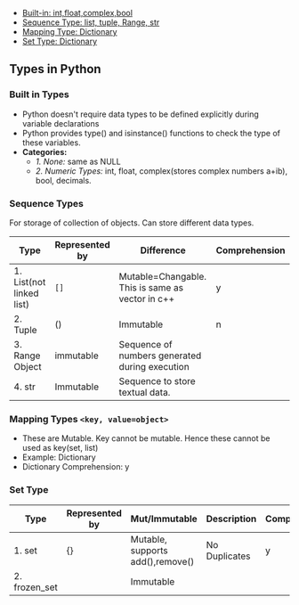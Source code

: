 
- [Built-in: int,float,complex,bool](#b)
- [Sequence Type: list, tuple, Range, str](#st)
- [Mapping Type: Dictionary](#mt)
- [Set Type: Dictionary](#st)

## Types in Python
<a name=b></a>
### Built in Types
- Python doesn't require data types to be defined explicitly during variable declarations
- Python provides type() and isinstance() functions to check the type of these variables.
- **Categories:**
  - _1. None:_ same as NULL
  - _2. Numeric Types:_ int, float, complex(stores complex numbers a+ib), bool, decimals.

<a name=st></a>
### Sequence Types
For storage of collection of objects. Can store different data types.

|Type|Represented by|Difference|Comprehension|
|---|---|---|---|
|1. List(not linked list)| `[]` | Mutable=Changable. This is same as vector in c++ |y|
|2. Tuple| () | Immutable |n|
|3. Range Object| immutable | Sequence of numbers generated during execution |
|4. str | Immutable | Sequence to store textual data. |

<a name=mt></a>
### Mapping Types `<key, value=object>`
- These are Mutable. Key cannot be mutable. Hence these cannot be used as key(set, list)
- Example: Dictionary
- Dictionary Comprehension: y

<a name=st></a>
### Set Type
|Type|Represented by|Mut/Immutable|Description|Comprehension|
|---|---|---|---|---|
|1. set| {} | Mutable, supports add(),remove()|No Duplicates|y|
|2. frozen_set| | Immutable | |
